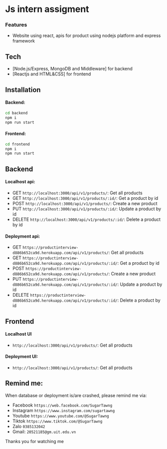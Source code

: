 # Js intern assigment

### Features
- Website using react, apis for product using nodejs platform and express framework

## Tech
- [Node.js/Express, MongoDB and Middleware] for backend
- [Reactjs and HTML&CSS] for frontend

## Installation
#### Backend: 
```sh
cd backend
npm i
npm run start
```
#### Frontend:
```sh
cd frontend
npm i
npm run start
```

## Backend
#### Localhost api: 
 - GET `http://localhost:3000/api/v1/products/`: Get all products
 - GET `http://localhost:3000/api/v1/products/:id/`: Get a product by id
 - POST `http://localhost:3000/api/v1/products/`: Create a new product
 - PUT `http://localhost:3000/api/v1/products/:id/`: Update a product by id
 - DELETE `http://localhost:3000/api/v1/products/:id/`: Delete a product by id

#### Deployment api:
 - GET `https://productinterview-d886b652ca9d.herokuapp.com/api/v1/products/`: Get all products
 - GET `https://productinterview-d886b652ca9d.herokuapp.com/api/v1/products/:id/`: Get a product by id
 - POST `https://productinterview-d886b652ca9d.herokuapp.com/api/v1/products/`: Create a new product
 - PUT `https://productinterview-d886b652ca9d.herokuapp.com/api/v1/products/:id/`: Update a product by id
 - DELETE `https://productinterview-d886b652ca9d.herokuapp.com/api/v1/products/:id/`: Delete a product by id


## Frontend
#### Localhost UI
- `http://localhost:3000/api/v1/products/`: Get all products

#### Deployment UI:
- `http://localhost:3000/api/v1/products/`: Get all products

## Remind me:
When database or deployment is/are crashed, please remind me via:
 - Facebook `https://web.facebook.com/SugarTawng`
 - Instagram `https://www.instagram.com/sugartawng`
 - Youtube `https://www.youtube.com/@SugarTawng`
 - Tiktok `https://www.tiktok.com/@SugarTawng`
 - Zalo `0385132042`
 - Gmail: `20521185@gm.uit.edu.vn`

Thanks you for watching me
